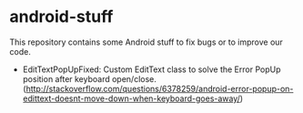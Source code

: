 # android-stuff
This repository contains some Android stuff to fix bugs or to improve our code.

* EditTextPopUpFixed: Custom EditText class to solve the Error PopUp position after keyboard open/close. (http://stackoverflow.com/questions/6378259/android-error-popup-on-edittext-doesnt-move-down-when-keyboard-goes-away/)
